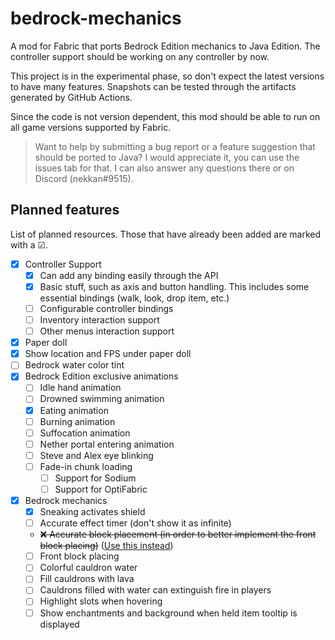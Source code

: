 # bedrock-mechanics

A mod for Fabric that ports Bedrock Edition mechanics to Java Edition. The controller support should be working on any
controller by now.

This project is in the experimental phase, so don't expect the latest versions to have many features. Snapshots can be
tested through the artifacts generated by GitHub Actions.

Since the code is not version dependent, this mod should be able to run on all game versions supported by Fabric.

> Want to help by submitting a bug report or a feature suggestion that should be ported to Java? I would appreciate it,
> you can use the issues tab for that. I can also answer any questions there or on Discord (nekkan#9515).

## Planned features

List of planned resources. Those that have already been added are marked with a ☑.

* [x] Controller Support
  * [x] Can add any binding easily through the API
  * [x] Basic stuff, such as axis and button handling. This includes some essential bindings (walk, look, drop item,
    etc.)
  * [ ] Configurable controller bindings
  * [ ] Inventory interaction support
  * [ ] Other menus interaction support
* [x] Paper doll
* [x] Show location and FPS under paper doll
* [ ] Bedrock water color tint
* [x] Bedrock Edition exclusive animations
  * [ ] Idle hand animation
  * [ ] Drowned swimming animation
  * [x] Eating animation
  * [ ] Burning animation
  * [ ] Suffocation animation
  * [ ] Nether portal entering animation
  * [ ] Steve and Alex eye blinking
  * [ ] Fade-in chunk loading
    * [ ] Support for Sodium
    * [ ] Support for OptiFabric
* [x] Bedrock mechanics
  * [x] Sneaking activates shield
  * [ ] Accurate effect timer (don't show it as infinite)
  * ~~❌ Accurate block placement (in order to better implement the front block
    placing)~~ ([Use this instead][accurate-block-placement])
  * [ ] Front block placing
  * [ ] Colorful cauldron water
  * [ ] Fill cauldrons with lava
  * [ ] Cauldrons filled with water can extinguish fire in players
  * [ ] Highlight slots when hovering
  * [ ] Show enchantments and background when held item tooltip is displayed

[accurate-block-placement]: https://www.curseforge.com/minecraft/mc-mods/accurate-block-placement  
